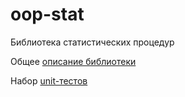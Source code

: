 # oop-stat
Библиотека статистических процедур

Общее [описание библиотеки](https://github.com/stankin/oop-stat/wiki)

Набор [unit-тестов](https://stankin.github.io/oop-stat/tests/index.html)

